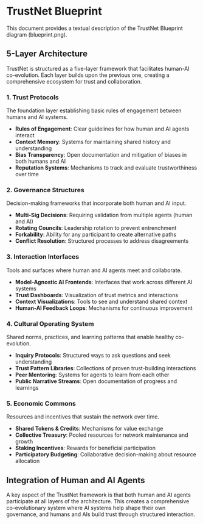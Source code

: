 # TrustNet Blueprint

This document provides a textual description of the TrustNet Blueprint diagram (blueprint.png).

## 5-Layer Architecture

TrustNet is structured as a five-layer framework that facilitates human-AI co-evolution. Each layer builds upon the previous one, creating a comprehensive ecosystem for trust and collaboration.

### 1. Trust Protocols
The foundation layer establishing basic rules of engagement between humans and AI systems.

- **Rules of Engagement**: Clear guidelines for how human and AI agents interact
- **Context Memory**: Systems for maintaining shared history and understanding
- **Bias Transparency**: Open documentation and mitigation of biases in both humans and AI
- **Reputation Systems**: Mechanisms to track and evaluate trustworthiness over time

### 2. Governance Structures
Decision-making frameworks that incorporate both human and AI input.

- **Multi-Sig Decisions**: Requiring validation from multiple agents (human and AI)
- **Rotating Councils**: Leadership rotation to prevent entrenchment
- **Forkability**: Ability for any participant to create alternative paths
- **Conflict Resolution**: Structured processes to address disagreements

### 3. Interaction Interfaces
Tools and surfaces where human and AI agents meet and collaborate.

- **Model-Agnostic AI Frontends**: Interfaces that work across different AI systems
- **Trust Dashboards**: Visualization of trust metrics and interactions
- **Context Visualizations**: Tools to see and understand shared context
- **Human-AI Feedback Loops**: Mechanisms for continuous improvement

### 4. Cultural Operating System
Shared norms, practices, and learning patterns that enable healthy co-evolution.

- **Inquiry Protocols**: Structured ways to ask questions and seek understanding
- **Trust Pattern Libraries**: Collections of proven trust-building interactions
- **Peer Mentoring**: Systems for agents to learn from each other
- **Public Narrative Streams**: Open documentation of progress and learnings

### 5. Economic Commons
Resources and incentives that sustain the network over time.

- **Shared Tokens & Credits**: Mechanisms for value exchange
- **Collective Treasury**: Pooled resources for network maintenance and growth
- **Staking Incentives**: Rewards for beneficial participation
- **Participatory Budgeting**: Collaborative decision-making about resource allocation

## Integration of Human and AI Agents

A key aspect of the TrustNet framework is that both human and AI agents participate at all layers of the architecture. This creates a comprehensive co-evolutionary system where AI systems help shape their own governance, and humans and AIs build trust through structured interaction.
